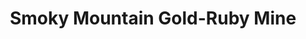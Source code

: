 ---
title: "Smoky Mountain Gold-Ruby Mine"
url: /cherokee/smoky-mountain-gold-ruby-mine/
shop: Schmuck
---